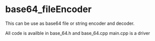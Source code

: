 # base64_fileEncoder
This can be use as base64 file or string encoder and decoder.

All code is availble in base_64.h and base_64.cpp
main.cpp is a driver
